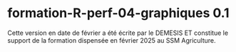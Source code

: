 # formation-R-perf-04-graphiques 0.1

Cette version en date de février a été écrite par le DEMESIS ET constitue le support de la formation dispensée en février 2025 au SSM Agriculture.  